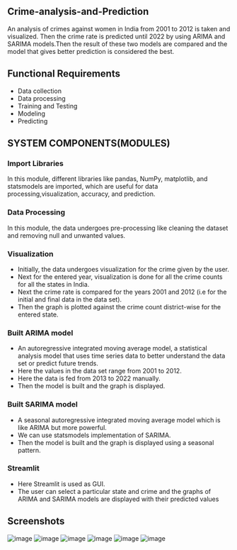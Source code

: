 ## Crime-analysis-and-Prediction
An analysis of crimes against women in India from 2001 to 2012 is taken and visualized. Then the crime rate is predicted until 2022 by using ARIMA and SARIMA models.Then the result of these two models are compared and the model that gives better prediction is considered the best.

## Functional Requirements
- Data collection
- Data processing
- Training and Testing
- Modeling
- Predicting

## SYSTEM COMPONENTS(MODULES)
### Import Libraries 
In this module, different libraries like pandas, NumPy, matplotlib, and statsmodels are imported, which are useful for data processing,visualization, accuracy, and prediction.

### Data Processing
In this module, the data undergoes pre-processing like cleaning the dataset and removing null and unwanted values.

### Visualization
- Initially, the data undergoes visualization for the crime given by the user.
- Next for the entered year, visualization is done for all the crime counts for all the states in India.
- Next the crime rate is compared for the years 2001 and 2012 (i.e for the initial and final data in the data set).
- Then the graph is plotted against the crime count district-wise for the entered state.

### Built ARIMA model
- An autoregressive integrated moving average model, a statistical 
  analysis model that uses time series data to better understand the 
  data set or predict future trends.
- Here the values in the data set range from 2001 to 2012.
- Here the data is fed from 2013 to 2022 manually.
- Then the model is built and the graph is displayed.

### Built SARIMA model
- A seasonal autoregressive integrated moving average model which is like ARIMA but more powerful.
- We can use statsmodels implementation of SARIMA.
- Then the model is built and the graph is displayed using a seasonal pattern.

### Streamlit
- Here Streamlit is used as GUI.
- The user can select a particular state and crime and the graphs of  ARIMA and SARIMA models are displayed with their predicted values


## Screenshots

![image](https://user-images.githubusercontent.com/109158067/227698078-a396e90f-d699-4b28-ae88-53351cff4765.png)
![image](https://user-images.githubusercontent.com/109158067/227698100-87633211-6e74-4d18-a5d0-919a0f670802.png)
![image](https://user-images.githubusercontent.com/109158067/227698109-911f6fb5-b07c-4f2b-8669-652b832765fc.png)
![image](https://user-images.githubusercontent.com/109158067/227698118-e808c298-ccd7-42b0-94d6-ad23d0737513.png)
![image](https://user-images.githubusercontent.com/109158067/227698130-16c4c0e2-09b8-4ac6-976b-d0bc549fb08b.png)
![image](https://user-images.githubusercontent.com/109158067/227698138-4bf39983-9998-442c-b531-7b95fd5ccb82.png)


